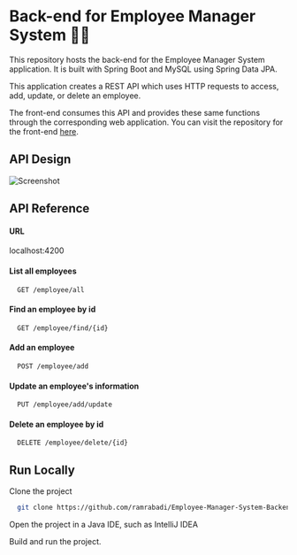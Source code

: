 # Back-end for Employee Manager System 🧑‍💼

This repository hosts the back-end for the Employee Manager System application.
It is built with Spring Boot and MySQL using Spring Data JPA. 

This application creates a REST API which uses HTTP requests 
to access, add, update, or delete an employee. 

The front-end consumes this API and provides these same functions through the corresponding web application.
You can visit the repository for the front-end [here](https://github.com/ramrabadi/Employee-Manager-System-Frontend).


## API Design

![Screenshot](https://i.imgur.com/k9ugE6x.png)

  
## API Reference

#### URL

localhost:4200

#### List all employees

```http
  GET /employee/all
```

#### Find an employee by id

```http
  GET /employee/find/{id}
```
#### Add an employee

```http
  POST /employee/add
```

#### Update an employee's information

```http
  PUT /employee/add/update
```
#### Delete an employee by id

```http
  DELETE /employee/delete/{id}
```
## Run Locally

Clone the project

```bash
  git clone https://github.com/ramrabadi/Employee-Manager-System-Backend
```

Open the project in a Java IDE, such as IntelliJ IDEA


Build and run the project.

  
